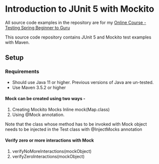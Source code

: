 # Introduction to JUnit 5 with Mockito

All source code examples in the repository are for my [Online Course - Testing Spring Beginner to Guru](https://www.udemy.com/testing-spring-boot-beginner-to-guru/?couponCode=GITHUB_REPO)

This source code repository contains JUnit 5 and Mockito test examples with Maven.

## Setup
### Requirements
* Should use Java 11 or higher. Previous versions of Java are un-tested.
* Use Maven 3.5.2 or higher

#### Mock can be created using two ways - 

1. Creating Mockito Mocks Inline mock(Map.class)
2. Using @Mock annotation. 

Note that the class whose method has to be invoked with Mock object needs to be injected 
in the Test class with @InjectMocks annotation

#### Verify zero or more interactions with Mock 
1. verifyNoMoreInteractions(mockObject)
2. verifyZeroInteractions(mockObject)
